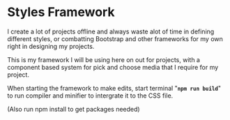 # Styles Framework

I create a lot of projects offline and always waste alot of time in defining different styles, or combatting Bootstrap and other frameworks for my own right in designing my projects.

This is my framework I will be using here on out for projects, with a component based system for pick and choose media that I require for my project.

When starting the framework to make edits, start terminal "<strong><code>npm run build</code></strong>" to run compiler and minifier to intergrate it to the CSS file.

(Also run npm install to get packages needed)
